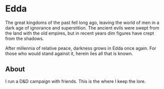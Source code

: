 # Edda

The great kingdoms of the past fell long ago, leaving the world of men in a dark age of ignorance and superstition. The ancient evils were swept from the land with the old empires, but in recent years dim figures have crept from the shadows.

After millennia of relative peace, darkness grows in Edda once again. For those who would stand against it, herein lies all that is known.


## About

I run a D&D campaign with friends. This is the where I keep the lore.